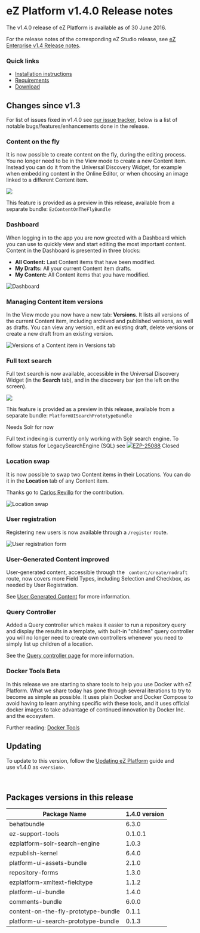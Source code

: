 
# eZ Platform v1.4.0 Release notes

The v1.4.0 release of eZ Platform is available as of 30 June 2016.

For the release notes of the corresponding eZ Studio release, see [eZ Enterprise v1.4 Release notes](ez_enterprise_v1.4_release_notes.md).

### Quick links

-   [Installation instructions](../getting_started/install_ez_platform.md)
-   [Requirements](../getting_started/requirements.md)
-   [Download](http://share.ez.no/latest)

## Changes since v1.3

For list of issues fixed in v1.4.0 see [our issue tracker](https://jira.ez.no/issues/?filter=-1&jql=project%20%3D%20EZP%20AND%20resolution%20!%3D%20Unresolved%20AND%20fixVersion%20in%20(1.4.0-beta1%2C%201.4.0-rc1)%20ORDER%20BY%20updatedDate%20ASC), below is a list of notable bugs/features/enhancements done in the release.

### Content on the fly

It is now possible to create content on the fly, during the editing process. You no longer need to be in the View mode to create a new Content item. Instead you can do it from the Universal Discovery Widget, for example when embedding content in the Online Editor, or when choosing an image linked to a different Content item.

![](https://cloud.githubusercontent.com/assets/12594013/16034938/b0f616a0-3214-11e6-8b9e-a824c1b2d1ca.gif)

This feature is provided as a preview in this release, available from a separate bundle: `EzContentOnTheFlyBundle`

### Dashboard

When logging in to the app you are now greeted with a Dashboard which you can use to quickly view and start editing the most important content. Content in the Dashboard is presented in three blocks:

-   **All Content:** Last Content items that have been modified.
-   **My Drafts:** All your current Content item drafts.
-   **My Content:** All Content items that you have modified.

![Dashboard](img/dashboard.png)

### Managing Content item versions

In the View mode you now have a new tab: **Versions**. It lists all versions of the current Content item, including archived and published versions, as well as drafts. You can view any version, edit an existing draft, delete versions or create a new draft from an existing version.

![Versions of a Content item in Versions tab](img/versions_tab.png)

### Full text search

Full text search is now available, accessible in the Universal Discovery Widget (in the **Search** tab), and in the discovery bar (on the left on the screen).

![](img/ui_simple_search.png)

This feature is provided as a preview in this release, available from a separate bundle: `PlatformUISearchPrototypeBundle`

Needs Solr for now

Full text indexing is currently only working with Solr search engine. To follow status for LegacySearchEngine (SQL) see [![](https://jira.ez.no/images/icons/issuetypes/bug.png)EZP-25088](https://jira.ez.no/browse/EZP-25088?src=confmacro) Closed

### Location swap

It is now possible to swap two Content items in their Locations. You can do it in the **Location** tab of any Content item.

Thanks go to [Carlos Revillo](https://doc.ez.no/display/~desorden) for the contribution.

![Location swap ](img/location_swap.png)

### User registration

Registering new users is now available through a `/register` route.

![User registration form](img/user_registration_form.png)

### User-Generated Content improved

User-generated content, accessible through the ` content/create/nodraft` route, now covers more Field Types, including Selection and Checkbox, as needed by User Registration.

See [User Generated Content](../guide/user_generated_content.md) for more information.

### Query Controller

Added a Query controller which makes it easier to run a repository query and display the results in a template, with built-in "children" query controller you will no longer need to create own controllers whenever you need to simply list up children of a location.

See the [Query controller page](../guide/content_rendering.md) for more information.



### Docker Tools Beta

In this release we are starting to share tools to help you use Docker with eZ Platform. What we share today has gone through several iterations to try to become as simple as possible. It uses plain Docker and Docker Compose to avoid having to learn anything specific with these tools, and it uses official docker images to take advantage of continued innovation by Docker Inc. and the ecosystem.

Further reading: [Docker Tools](../guide/docker_tools.md)

## Updating

To update to this version, follow the [Updating eZ Platform](updating_ez_platform.md) guide and use v1.4.0 as `<version>`.

 

## Packages versions in this release

| Package Name                        | 1.4.0 version |
|-------------------------------------|---------------|
| behatbundle                         | 6.3.0         |
| ez-support-tools                    | 0.1.0.1       |
| ezplatform-solr-search-engine       | 1.0.3         |
| ezpublish-kernel                    | 6.4.0         |
| platform-ui-assets-bundle           | 2.1.0         |
| repository-forms                    | 1.3.0         |
| ezplatform-xmltext-fieldtype        | 1.1.2         |
| platform-ui-bundle                  | 1.4.0         |
| comments-bundle                     | 6.0.0         |
| content-on-the-fly-prototype-bundle | 0.1.1         |
| platform-ui-search-prototype-bundle | 0.1.3         |
